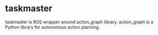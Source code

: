 # taskmaster
taskmaster is ROS wrapper around action_graph library.
action_graph is a Python library for autonomous action planning. 
